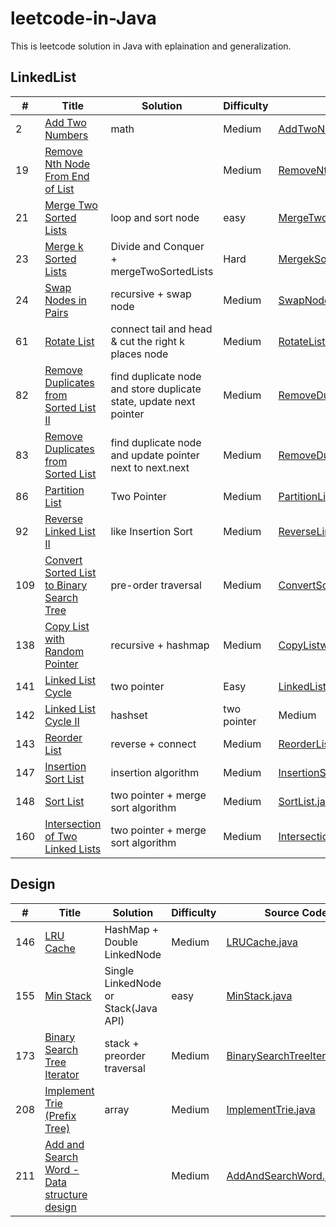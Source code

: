 leetcode-in-Java
=====

This is leetcode solution in Java with eplaination and generalization.

## LinkedList

| # | Title | Solution | Difficulty | Source Code |
|---| ----- | -------- | ---------- | ----------- |
| 2 | [Add Two Numbers](https://leetcode.com/problems/add-two-numbers/) | math | Medium | [AddTwoNums.java](https://github.com/venciallee/leetcode-in-Java/blob/master/algorithm/app/src/main/java/com/bytecode/leetcode/linkedlist/AddTwoNums.java) |
| 19 | [Remove Nth Node From End of List](https://leetcode.com/problems/remove-nth-node-from-end-of-list/) |  | Medium | [RemoveNthNode.java](https://github.com/venciallee/leetcode-in-Java/blob/master/algorithm/app/src/main/java/com/bytecode/leetcode/linkedlist/RemoveNthNode.java) |
| 21 | [Merge Two Sorted Lists](https://leetcode.com/problems/merge-two-sorted-lists/) | loop and sort node | easy | [MergeTwoSortedLists.java](https://github.com/venciallee/leetcode-in-Java/blob/master/algorithm/app/src/main/java/com/bytecode/leetcode/linkedlist/MergeTwoSortedLists.java) |
| 23 | [Merge k Sorted Lists](https://leetcode.com/problems/merge-k-sorted-lists/) | Divide and Conquer + mergeTwoSortedLists | Hard | [MergekSortedLists.java](https://github.com/venciallee/leetcode-in-Java/blob/master/algorithm/app/src/main/java/com/bytecode/leetcode/linkedlist/MergekSortedLists.java) |
| 24 | [Swap Nodes in Pairs](https://leetcode.com/problems/swap-nodes-in-pairs/) | recursive + swap node  | Medium | [SwapNodesInPairs.java](https://github.com/venciallee/leetcode-in-Java/blob/master/algorithm/app/src/main/java/com/bytecode/leetcode/linkedlist/SwapNodesInPairs.java) |
| 61 | [Rotate List](https://leetcode.com/problems/rotate-list/) | connect tail and head & cut the right k places node  | Medium | [RotateList.java](https://github.com/venciallee/leetcode-in-Java/blob/master/algorithm/app/src/main/java/com/bytecode/leetcode/linkedlist/RotateList.java) |
| 82 | [Remove Duplicates from Sorted List II](https://leetcode.com/problems/remove-duplicates-from-sorted-list-ii/) | find duplicate node and store duplicate state, update next pointer | Medium | [RemoveDuplicatesFromSortedListII.java](https://github.com/venciallee/leetcode-in-Java/blob/master/algorithm/app/src/main/java/com/bytecode/leetcode/linkedlist/RemoveDuplicatesFromSortedListII.java) |
| 83 | [Remove Duplicates from Sorted List](https://leetcode.com/problems/remove-duplicates-from-sorted-list/) | find duplicate node and update pointer next to next.next | Medium | [RemoveDuplicatesFromSortedList.java](https://github.com/venciallee/leetcode-in-Java/blob/master/algorithm/app/src/main/java/com/bytecode/leetcode/linkedlist/RemoveDuplicatesFromSortedList.java) |
| 86 | [Partition List](https://leetcode.com/problems/partition-list/) | Two Pointer | Medium | [PartitionList.java](https://github.com/venciallee/leetcode-in-Java/blob/master/algorithm/app/src/main/java/com/bytecode/leetcode/linkedlist/PartitionList.java) |
| 92 | [Reverse Linked List II](https://leetcode.com/problems/reverse-linked-list-ii/) | like Insertion Sort | Medium | [ReverseLinkedListII.java](https://github.com/venciallee/leetcode-in-Java/blob/master/algorithm/app/src/main/java/com/bytecode/leetcode/linkedlist/ReverseLinkedListII.java) |
| 109 | [Convert Sorted List to Binary Search Tree](https://leetcode.com/problems/convert-sorted-list-to-binary-search-tree/) | pre-order traversal | Medium | [ConvertSortedListtoBST.java](https://github.com/venciallee/leetcode-in-Java/blob/master/algorithm/app/src/main/java/com/bytecode/leetcode/linkedlist/ConvertSortedListtoBST.java) |
| 138 | [Copy List with Random Pointer](https://leetcode.com/problems/copy-list-with-random-pointer/) | recursive + hashmap | Medium | [CopyListwithRandomPointer.java](https://github.com/venciallee/leetcode-in-Java/blob/master/algorithm/app/src/main/java/com/bytecode/leetcode/linkedlist/CopyListwithRandomPointer.java) |
| 141 | [Linked List Cycle](https://leetcode.com/problems/linked-list-cycle/) | two pointer | Easy | [LinkedListCycle.java](https://github.com/venciallee/leetcode-in-Java/blob/master/algorithm/app/src/main/java/com/bytecode/leetcode/linkedlist/LinkedListCycle.java) |
| 142 | [Linked List Cycle II](https://leetcode.com/problems/linked-list-cycle-ii/) | hashset | two pointer | Medium | [LinkedListCycleII.java](https://github.com/venciallee/leetcode-in-Java/blob/master/algorithm/app/src/main/java/com/bytecode/leetcode/linkedlist/LinkedListCycleII.java) |
| 143 | [Reorder List](https://leetcode.com/problems/reorder-list/) | reverse + connect | Medium | [ReorderList.java](https://github.com/venciallee/leetcode-in-Java/blob/master/algorithm/app/src/main/java/com/bytecode/leetcode/linkedlist/ReorderList.java) |
| 147 | [Insertion Sort List](https://leetcode.com/problems/insertion-sort-list/) | insertion algorithm | Medium | [InsertionSortList.java](https://github.com/venciallee/leetcode-in-Java/blob/master/algorithm/app/src/main/java/com/bytecode/leetcode/linkedlist/InsertionSortList.java) |
| 148 | [Sort List](https://leetcode.com/problems/sort-list/) | two pointer + merge sort algorithm | Medium | [SortList.java](https://github.com/venciallee/leetcode-in-Java/blob/master/algorithm/app/src/main/java/com/bytecode/leetcode/linkedlist/SortList.java) |
| 160 | [Intersection of Two Linked Lists](https://leetcode.com/problems/intersection-of-two-linked-lists/) | two pointer + merge sort algorithm | Medium | [IntersectionofTwoLinkedLists.java](https://github.com/venciallee/leetcode-in-Java/blob/master/algorithm/app/src/main/java/com/bytecode/leetcode/linkedlist/IntersectionofTwoLinkedLists.java) |

## Design

| # | Title | Solution | Difficulty | Source Code |
|---| ----- | -------- | ---------- | ----------- |
| 146 | [LRU Cache](https://leetcode.com/problems/binary-search-tree-iterator/) | HashMap + Double LinkedNode  | Medium | [LRUCache.java](https://github.com/venciallee/leetcode-in-Java/blob/master/algorithm/app/src/main/java/com/bytecode/leetcode/design/LRUCache.java) |
| 155 | [Min Stack](https://leetcode.com/problems/min-stack/) | Single LinkedNode or Stack(Java API)  | easy | [MinStack.java](https://github.com/venciallee/leetcode-in-Java/blob/master/algorithm/app/src/main/java/com/bytecode/leetcode/design/MinStack.java) |
| 173 | [Binary Search Tree Iterator](https://leetcode.com/problems/binary-search-tree-iterator/) |  stack + preorder traversal | Medium | [BinarySearchTreeIterator.java](https://github.com/venciallee/leetcode-in-Java/blob/master/algorithm/app/src/main/java/com/bytecode/leetcode/design/BinarySearchTreeIterator.java) |
| 208 | [Implement Trie (Prefix Tree)](https://leetcode.com/problems/implement-trie-prefix-tree/) |  array | Medium | [ImplementTrie.java](https://github.com/venciallee/leetcode-in-Java/blob/master/algorithm/app/src/main/java/com/bytecode/leetcode/design/ImplementTrie.java) |
| 211 | [Add and Search Word - Data structure design](https://leetcode.com/problems/add-and-search-word-data-structure-design/) |  | Medium | [AddAndSearchWord.java](https://github.com/venciallee/leetcode-in-Java/blob/master/algorithm/app/src/main/java/com/bytecode/leetcode/design/AddAndSearchWord.java) |
